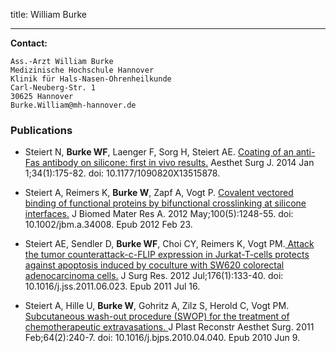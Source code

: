 title: William Burke


***


**Contact:**

	Ass.-Arzt William Burke
	Medizinische Hochschule Hannover
	Klinik für Hals-Nasen-Ohrenheilkunde
	Carl-Neuberg-Str. 1
	30625 Hannover
	Burke.William@mh-hannover.de


### Publications

* Steiert N, **Burke WF**, Laenger F, Sorg H, Steiert AE. [Coating of an anti-Fas antibody on silicone: first in vivo results.](http://asj.oxfordjournals.org/content/34/1/175.long) Aesthet Surg J. 2014 Jan 1;34(1):175-82. doi: 10.1177/1090820X13515878.

* Steiert A, Reimers K, **Burke W**, Zapf A, Vogt P. [Covalent vectored binding of functional proteins by bifunctional crosslinking at silicone interfaces.](http://onlinelibrary.wiley.com/doi/10.1002/jbm.a.34008/abstract;jsessionid=A80A2889CDA76F061C7FABAC50466A98.f03t01) J Biomed Mater Res A. 2012 May;100(5):1248-55. doi: 10.1002/jbm.a.34008. Epub 2012 Feb 23.

* Steiert AE, Sendler D, **Burke WF**, Choi CY, Reimers K, Vogt PM.[ Attack the tumor counterattack-c-FLIP expression in Jurkat-T-cells protects against apoptosis induced by coculture with SW620 colorectal adenocarcinoma cells.](http://www.sciencedirect.com/science/article/pii/S0022480411005476) J Surg Res. 2012 Jul;176(1):133-40. doi: 10.1016/j.jss.2011.06.023. Epub 2011 Jul 16.

* Steiert A, Hille U, **Burke W**, Gohritz A, Zilz S, Herold C, Vogt PM.
[Subcutaneous wash-out procedure (SWOP) for the treatment of chemotherapeutic extravasations. ](http://www.sciencedirect.com/science/article/pii/S1748681510002664)J Plast Reconstr Aesthet Surg. 2011 Feb;64(2):240-7. doi: 10.1016/j.bjps.2010.04.040. Epub 2010 Jun 9.